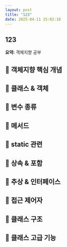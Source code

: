 ```yaml
---
layout: post
title: "123"
date: 2025-04-11 15:02:18
---
```


## 123

**요약:** 객체지향 공부

## 📌 객체지향 핵심 개념
## 📌 클래스 & 객체
## 📌 변수 종류
## 📌 메서드
## 📌 static 관련
## 📌 상속 & 포함
## 📌 추상 & 인터페이스
## 📌 접근 제어자
## 📌 클래스 구조
## 📌 클래스 고급 기능
